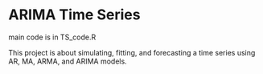 # ARIMA Time Series

main code is in TS_code.R

This project is about simulating, fitting, and forecasting a time series using AR, MA, ARMA, and ARIMA models. 
